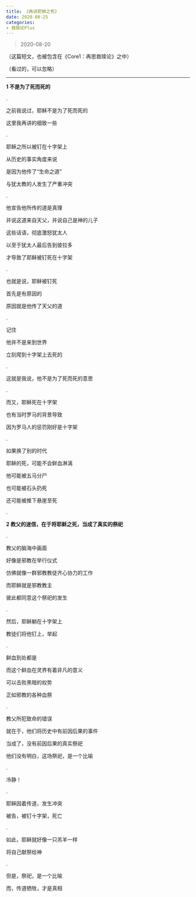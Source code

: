 ```yaml
---
title: 《再说耶稣之死》
date: 2020-08-25 
categories:
- 救赎论Plus
---
```

> 2020-08-20

（这篇短文，也被包含在《Core1：再思救赎论》之中）

（看过的，可以忽略）

---

**1 不是为了死而死的**

.

之前我说过，耶稣不是为了死而死的

这里我再讲的细致一些

.

耶稣之所以被钉在十字架上

从历史的事实角度来说

是因为他传了“生命之道”

与犹太教的人发生了严重冲突

<!--more-->

.

他宣告他所传的道是真理

并说这道来自天父，并说自己是神的儿子

这些话语，彻底激怒犹太人

以至于犹太人最后告到彼拉多

才导致了耶稣被钉死在十字架

.

也就是说，耶稣被钉死

首先是有原因的

原因就是他传了天父的道

.

记住

他并不是来到世界

立刻爬到十字架上去死的

.

这就是我说，他不是为了死而死的意思

.

而又，耶稣死在十字架

也有当时罗马的背景导致

因为罗马人的惩罚刚好是十字架

.

如果换了别的时代

耶稣的死，可能不会鲜血淋漓

他可能被五马分尸

也可能被石头扔死

还可能被推下悬崖至死

.

**2 教父的迷信，在于将耶稣之死，当成了真实的祭祀**

.

教父的脑海中画面

好像是邪教在举行仪式

仿佛就像一群邪教教徒齐心协力的工作

而耶稣就是邪教教主

彼此都同意这个祭祀的发生

.

然后，耶稣躺在十字架上

教徒们将他钉上，举起

.

鲜血到处都是

而这个鲜血在灵界有着非凡的意义

可以击败黑暗的权势

正如邪教的各种血祭

.

教父所犯致命的错误

就在于，他们将历史中有前因后果的事件

当成了，没有前因后果的真实祭祀

他们没有明白，这场祭祀，是一个比喻

.

冷静！

.

耶稣因着传道，发生冲突

被告，被钉十字架，死亡

.

如此，耶稣就好像一只羔羊一样

将自己献祭给神

.

但是，祭祀，是一个比喻

而，传道牺牲，才是真相